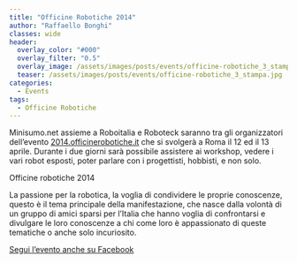 ```yaml
---
title: "Officine Robotiche 2014"
author: "Raffaello Bonghi"
classes: wide
header:
  overlay_color: "#000"
  overlay_filter: "0.5"
  overlay_image: /assets/images/posts/events/officine-robotiche_3_stampa.jpg
  teaser: /assets/images/posts/events/officine-robotiche_3_stampa.jpg
categories:
  - Events
tags:
  - Officine Robotiche
---
```


Minisumo.net assieme a Roboitalia e Roboteck saranno tra gli organizzatori dell’evento [2014.officinerobotiche.it](http://2014.officinerobotiche.it/) che si svolgerà a Roma il 12 ed il 13 aprile. Durante i due giorni sarà possibile assistere ai workshop, vedere i vari robot esposti, poter parlare con i progettisti, hobbisti, e non solo.

Officine robotiche 2014

La passione per la robotica, la voglia di condividere le proprie conoscenze, questo è il tema principale della manifestazione, che nasce dalla volontà di un gruppo di amici sparsi per l’Italia che hanno voglia di confrontarsi e divulgare le loro conoscenze a chi come loro è appassionato di queste tematiche o anche solo incuriosito.

[Segui l’evento anche su Facebook](https://www.facebook.com/officinerobotiche)